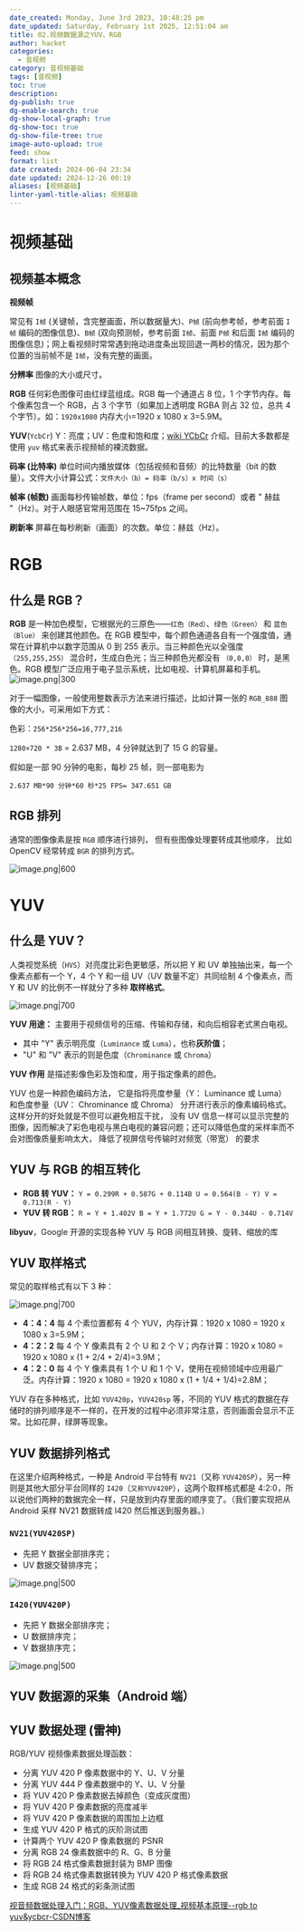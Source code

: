 ```yaml
---
date_created: Monday, June 3rd 2023, 10:48:25 pm
date_updated: Saturday, February 1st 2025, 12:51:04 am
title: 02.视频数据源之YUV、RGB
author: hacket
categories:
  - 音视频
category: 音视频基础
tags: [音视频]
toc: true
description: 
dg-publish: true
dg-enable-search: true
dg-show-local-graph: true
dg-show-toc: true
dg-show-file-tree: true
image-auto-upload: true
feed: show
format: list
date created: 2024-06-04 23:34
date updated: 2024-12-26 00:19
aliases: [视频基础]
linter-yaml-title-alias: 视频基础
---
```


# 视频基础

## 视频基本概念

**视频帧**

常见有 `I帧` (关键帧，含完整画面，所以数据量大)、`P帧` (前向参考帧，参考前面 `I帧` 编码的图像信息)、`B帧` (双向预测帧，参考前面 `I帧`、前面 `P帧` 和后面 `I帧` 编码的图像信息)；网上看视频时常常遇到拖动进度条出现回退一两秒的情况，因为那个位置的当前帧不是 `I帧`，没有完整的画面。

**分辨率**
图像的大小或尺寸。

**RGB**
任何彩色图像可由红绿蓝组成。RGB 每一个通道占 8 位，1 个字节内存。每个像素包含一个 RGB，占 3 个字节（如果加上透明度 RGBA 则占 32 位，总共 4 个字节）。如：`1920x1080` 内存大小=1920 x 1080 x 3=5.9M。

**YUV**(`YcbCr`)
Y：亮度；UV：色度和饱和度；[wiki YCbCr](https://zh.wikipedia.org/wiki/YCbCr) 介绍。目前大多数都是使用 `yuv` 格式来表示视频帧的裸流数据。

**码率 (比特率)**
单位时间内播放媒体（包括视频和音频）的比特数量（bit 的数量）。文件大小计算公式：`文件大小（b）= 码率（b/s）x 时间（s）`

**帧率 (帧数)**
画面每秒传输帧数，单位：fps（frame per second）或者 " 赫兹 "（Hz）。对于人眼感官常用范围在 15~75fps 之间。

**刷新率**
屏幕在每秒刷新（画面）的次数。单位：赫兹（Hz）。

# RGB

## 什么是 RGB？

**RGB** 是一种加色模型，它根据光的三原色——`红色（Red）`、`绿色（Green）` 和 `蓝色（Blue）` 来创建其他颜色。在 RGB 模型中，每个颜色通道各自有一个强度值，通常在计算机中以数字范围从 0 到 255 表示。当三种颜色光以全强度 `（255,255,255）` 混合时，生成白色光；当三种颜色光都没有 `（0,0,0）` 时，是黑色。RGB 模型广泛应用于电子显示系统，比如电视、计算机屏幕和手机。
![image.png|300](https://raw.githubusercontent.com/hacket/ObsidianOSS/master/obsidian202406042344054.png)

对于一幅图像，一般使用整数表示方法来进行描述，比如计算一张的 `RGB_888` 图像的大小，可采用如下方式：

色彩：`256*256*256=16,777,216`

`1280×720 * 3B` = 2.637 MB，4 分钟就达到了 15 G 的容量。

假如是一部 90 分钟的电影，每秒 25 帧，则一部电影为

`2.637 MB*90 分钟*60 秒*25 FPS= 347.651 GB`

## RGB 排列

通常的图像像素是按 `RGB` 顺序进行排列， 但有些图像处理要转成其他顺序， 比如 OpenCV 经常转成 `BGR` 的排列方式。

![image.png|600](https://raw.githubusercontent.com/hacket/ObsidianOSS/master/obsidian202406050031132.png)

# YUV

## 什么是 YUV？

人类视觉系统（`HVS`）对亮度比彩色更敏感，所以把 Y 和 UV 单独抽出来，每一个像素点都有一个 Y，4 个 Y 和一组 UV（UV 数量不定）共同绘制 4 个像素点，而 Y 和 UV 的比例不一样就分了多种 **取样格式**。

![image.png|700](https://raw.githubusercontent.com/hacket/ObsidianOSS/master/obsidian/20240602214442.png)

**YUV 用途：** 主要用于视频信号的压缩、传输和存储，和向后相容老式黑白电视。

- 其中 "Y" 表示明亮度（`Luminance` 或 `Luma`），也称**灰阶值**；
- "U" 和 "V" 表示的则是色度（`Chrominance` 或 `Chroma`）

**YUV 作用** 是描述影像色彩及饱和度，用于指定像素的颜色。

YUV 也是一种颜色编码方法， 它是指将亮度参量（Y： Luminance 或 Luma） 和色度参量（UV： Chrominance 或 Chroma） 分开进行表示的像素编码格式。这样分开的好处就是不但可以避免相互干扰， 没有 UV 信息一样可以显示完整的图像，因而解决了彩色电视与黑白电视的兼容问题；还可以降低色度的采样率而不会对图像质量影响太大， 降低了视屏信号传输时对频宽（带宽） 的要求

## YUV 与 RGB 的相互转化

- **RGB 转 YUV：** `Y = 0.299R + 0.587G + 0.114B U = 0.564(B - Y) V = 0.713(R - Y)`
- **YUV 转 RGB：** `R = Y + 1.402V B = Y + 1.772U G = Y - 0.344U - 0.714V`

**libyuv**，Google 开源的实现各种 YUV 与 RGB 间相互转换、旋转、缩放的库

## YUV 取样格式

常见的取样格式有以下 3 种：

![image.png|700](https://raw.githubusercontent.com/hacket/ObsidianOSS/master/obsidian/20240602214646.png)

- **4：4：4** 每 4 个素位置都有 4 个 YUV，内存计算：1920 x 1080 = 1920 x 1080 x 3=5.9M；
- **4：2：2** 每 4 个 Y 像素具有 2 个 U 和 2 个 V；内存计算：1920 x 1080 = 1920 x 1080 x (1 + 2/4 + 2/4)=3.9M；
- **4：2：0** 每 4 个 Y 像素具有 1 个 U 和 1 个 V，使用在视频领域中应用最广泛。内存计算：1920 x 1080 = 1920 x 1080 x (1 + 1/4 + 1/4)=2.8M；

YUV 存在多种格式，比如 `YUV420p`，`YUV420sp` 等，不同的 YUV 格式的数据在存储时的排列顺序是不一样的，在开发的过程中必须非常注意，否则画面会显示不正常。比如花屏，绿屏等现象。

## YUV 数据排列格式

在这里介绍两种格式，一种是 Android 平台特有 `NV21`（又称 `YUV420SP`），另一种则是其他大部分平台同样的 `I420`（`又称YUV420P`），这两个取样格式都是 4:2:0，所以说他们两种的数据完全一样，只是放到内存里面的顺序变了。（我们要实现把从 Android 采样 NV21 数据转成 I420 然后推送到服务器。）

### `NV21(YUV420SP)`

- 先把 Y 数据全部排序完；
- UV 数据交替排序完；

![image.png|500](https://raw.githubusercontent.com/hacket/ObsidianOSS/master/obsidian/20240602215243.png)

### `I420(YUV420P)`

- 先把 Y 数据全部排序完；
- U 数据排序完；
- V 数据排序完；

![image.png|500](https://raw.githubusercontent.com/hacket/ObsidianOSS/master/obsidian/20240602215553.png)

## YUV 数据源的采集（Android 端）

## YUV 数据处理 (雷神)

RGB/YUV 视频像素数据处理函数：

- 分离 YUV 420 P 像素数据中的 Y、U、V 分量
- 分离 YUV 444 P 像素数据中的 Y、U、V 分量
- 将 YUV 420 P 像素数据去掉颜色（变成灰度图）
- 将 YUV 420 P 像素数据的亮度减半
- 将 YUV 420 P 像素数据的周围加上边框
- 生成 YUV 420 P 格式的灰阶测试图
- 计算两个 YUV 420 P 像素数据的 PSNR
- 分离 RGB 24 像素数据中的 R、G、B 分量
- 将 RGB 24 格式像素数据封装为 BMP 图像
- 将 RGB 24 格式像素数据转换为 YUV 420 P 格式像素数据
- 生成 RGB 24 格式的彩条测试图

[视音频数据处理入门：RGB、YUV像素数据处理_视频基本原理--rgb to yuv&ycbcr-CSDN博客](https://blog.csdn.net/leixiaohua1020/article/details/50534150)
